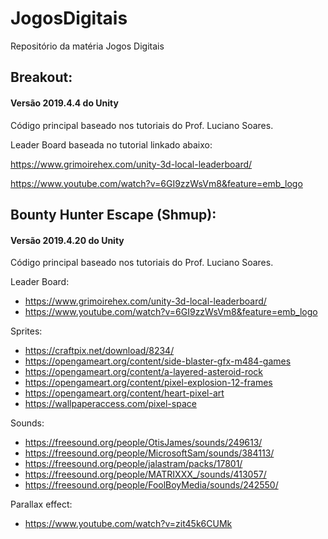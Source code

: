 # JogosDigitais
Repositório da matéria Jogos Digitais

## Breakout:

#### Versão 2019.4.4 do Unity

Código principal baseado nos tutoriais do Prof. Luciano Soares.

Leader Board baseada no tutorial linkado abaixo:

https://www.grimoirehex.com/unity-3d-local-leaderboard/

https://www.youtube.com/watch?v=6GI9zzWsVm8&feature=emb_logo

## Bounty Hunter Escape (Shmup):

#### Versão 2019.4.20 do Unity

Código principal baseado nos tutoriais do Prof. Luciano Soares.

Leader Board:

* https://www.grimoirehex.com/unity-3d-local-leaderboard/
* https://www.youtube.com/watch?v=6GI9zzWsVm8&feature=emb_logo

Sprites:

* https://craftpix.net/download/8234/
* https://opengameart.org/content/side-blaster-gfx-m484-games
* https://opengameart.org/content/a-layered-asteroid-rock
* https://opengameart.org/content/pixel-explosion-12-frames
* https://opengameart.org/content/heart-pixel-art
* https://wallpaperaccess.com/pixel-space

Sounds:

* https://freesound.org/people/OtisJames/sounds/249613/
* https://freesound.org/people/MicrosoftSam/sounds/384113/
* https://freesound.org/people/jalastram/packs/17801/
* https://freesound.org/people/MATRIXXX_/sounds/413057/
* https://freesound.org/people/FoolBoyMedia/sounds/242550/

Parallax effect:

* https://www.youtube.com/watch?v=zit45k6CUMk



